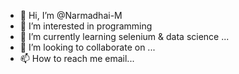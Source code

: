 - 👋 Hi, I’m @Narmadhai-M
- 👀 I’m interested in  programming
- 🌱 I’m currently learning selenium & data science ...
- 💞️ I’m looking to collaborate on ...
- 📫 How to reach me  email...

<!---
Narmadhai-M/Narmadhai-M is a ✨ special ✨ repository because its `README.md` (this file) appears on your GitHub profile.
You can click the Preview link to take a look at your changes.
--->
